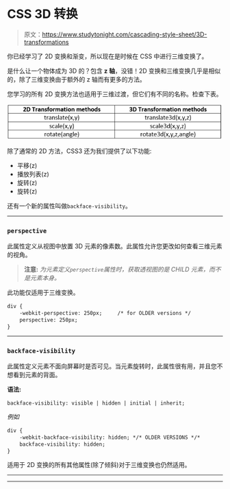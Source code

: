# CSS 3D 转换

> 原文：<https://www.studytonight.com/cascading-style-sheet/3D-transformations>

你已经学习了 2D 变换和渐变，所以现在是时候在 CSS 中进行三维变换了。

是什么让一个物体成为 3D 的？包含 **z 轴**，没错！2D 变换和三维变换几乎是相似的，除了三维变换由于额外的 z 轴而有更多的方法。

您学习的所有 2D 变换方法也适用于三维过渡，但它们有不同的名称。检查下表。

![3D Transformations](img/71b55f0cea8a1b6e4134d4329e94a8c2.png)

除了通常的 2D 方法，CSS3 还为我们提供了以下功能:

*   平移(z)
*   播放列表(z)
*   旋转(z)
*   旋转(z)

还有一个新的属性叫做`backface-visibility`。

* * *

### `perspective`

此属性定义从视图中放置 3D 元素的像素数。此属性允许您更改如何查看三维元素的视角。

> **注意:** *为元素定义`perspective`属性时，获取透视图的是 CHILD 元素，而不是元素本身。*

此功能仅适用于三维变换。

```
div {
    -webkit-perspective: 250px;     /* for OLDER versions */
    perspective: 250px;
}
```

* * *

### `backface-visibility`

此属性定义元素不面向屏幕时是否可见。当元素旋转时，此属性很有用，并且您不想看到元素的背面。

**语法:**

```
backface-visibility: visible | hidden | initial | inherit;
```

*例如*

```
div {
    -webkit-backface-visibility: hidden; */* OLDER VERSIONS */*
    backface-visibility: hidden;
}
```

适用于 2D 变换的所有其他属性(除了倾斜)对于三维变换也仍然适用。

* * *

* * *